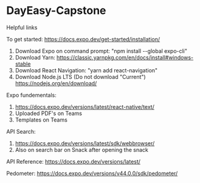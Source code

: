 # DayEasy-Capstone

Helpful links

To get started:
https://docs.expo.dev/get-started/installation/

1. Download Expo on command prompt:
"npm install --global expo-cli"
2. Download Yarn:
https://classic.yarnpkg.com/en/docs/install#windows-stable
3. Download React Navigation:
"yarn add react-navigation"
4. Download Node.js LTS (Do not download "Current")
https://nodejs.org/en/download/


Expo fundementals:
1. https://docs.expo.dev/versions/latest/react-native/text/
2. Uploaded PDF's on Teams
3. Templates on Teams


API Search:
1. https://docs.expo.dev/versions/latest/sdk/webbrowser/
2. Also on search bar on Snack after opening the snack


API Reference:
https://docs.expo.dev/versions/latest/


Pedometer:
https://docs.expo.dev/versions/v44.0.0/sdk/pedometer/
